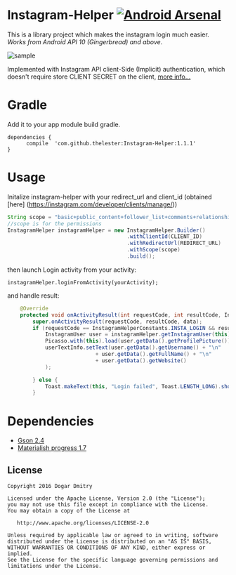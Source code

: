 # Instagram-Helper   [![Android Arsenal](https://img.shields.io/badge/Android%20Arsenal-Instagram--Helper-brightgreen.svg?style=flat-square)](http://android-arsenal.com/details/1/2753)

This is a library project which makes the instagram login much easier. *Works from Android API 10 (Gingerbread) and above*.

![sample](https://github.com/TheLester/Instagram-Helper/blob/master/presentation/login.gif)

Implemented with Instagram API client-Side (Implicit) authentication, which doesn't require store CLIENT SECRET on the client, [more info...](https://instagram.com/developer/authentication/) 
# Gradle

Add it to your app module build gradle.
```
dependencies {
      compile  'com.github.thelester:Instagram-Helper:1.1.1'
}
```
Usage
======
Initalize instagram-helper with your redirect_url and client_id (obtained [here] (https://instagram.com/developer/clients/manage/))
```java    
String scope = "basic+public_content+follower_list+comments+relationships+likes";
//scope is for the permissions
InstagramHelper instagramHelper = new InstagramHelper.Builder()
                                      .withClientId(CLIENT_ID)
                                      .withRedirectUrl(REDIRECT_URL)
                                      .withScope(scope)
                                      .build();
 ```
then launch Login activity from your activity:
```
instagramHelper.loginFromActivity(yourActivity);
```
and handle result:
```java
    @Override
    protected void onActivityResult(int requestCode, int resultCode, Intent data) {
        super.onActivityResult(requestCode, resultCode, data);
        if (requestCode == InstagramHelperConstants.INSTA_LOGIN && resultCode == RESULT_OK) {
            InstagramUser user = instagramHelper.getInstagramUser(this);
            Picasso.with(this).load(user.getData().getProfilePicture()).into(userPhoto);
            userTextInfo.setText(user.getData().getUsername() + "\n"
                            + user.getData().getFullName() + "\n"
                            + user.getData().getWebsite()
            );

        } else {
            Toast.makeText(this, "Login failed", Toast.LENGTH_LONG).show();
        }
````
# Dependencies
 * [Gson 2.4](https://github.com/google/gson)
 * [Materialish progress 1.7](https://github.com/pnikosis/materialish-progress)


License
-------
    Copyright 2016 Dogar Dmitry

    Licensed under the Apache License, Version 2.0 (the "License");
    you may not use this file except in compliance with the License.
    You may obtain a copy of the License at

       http://www.apache.org/licenses/LICENSE-2.0

    Unless required by applicable law or agreed to in writing, software
    distributed under the License is distributed on an "AS IS" BASIS,
    WITHOUT WARRANTIES OR CONDITIONS OF ANY KIND, either express or implied.
    See the License for the specific language governing permissions and
    limitations under the License.
